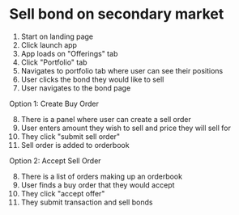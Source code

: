 # Sell bond on secondary market

1. Start on landing page
2. Click launch app
3. App loads on "Offerings" tab
4. Click "Portfolio" tab
5. Navigates to portfolio tab where user can see their positions
6. User clicks the bond they would like to sell
7. User navigates to the bond page

Option 1: Create Buy Order

8. There is a panel where user can create a sell order
9. User enters amount they wish to sell and price they will sell for
10. They click "submit sell order"
11. Sell order is added to orderbook

Option 2: Accept Sell Order

8. There is a list of orders making up an orderbook
9. User finds a buy order that they would accept
10. They click "accept offer"
11. They submit transaction and sell bonds
